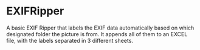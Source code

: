 # EXIFRipper
 A basic EXIF Ripper that labels the EXIF data automatically based on which designated folder the picture is from. It appends all of them to an EXCEL file, with the labels separated in 3 different sheets.
